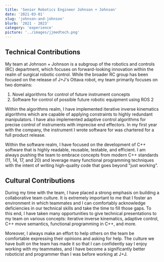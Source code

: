 ```yaml
---
title: 'Senior Robotics Engineer Johnson + Johnson'
date: '2021-03-01'
slug: 'johnson-and-johnson'
blurb: '2021 - 2023'
category: 'experience'
picture: '../images/jjmedtech.png'
---
```


## Technical Contributions

My team at Johnson + Johnson is a subgroup of the robotics and controls (RC) department, which focuses on forward-looking innovation within the realm of surgical robotic control. While the broader RC group has been focused on the release of J+J's Ottava robot, my team primarily focuses on two domains:

1. Novel algorithms for control of future instrument concepts
2. Software for control of possible future robotic equipment using ROS 2

Within the algorithms realm, I have implemented iterative inverse kinematics algorithms which are capable of applying constraints to highly redundant manipulators. I have also implemented adaptive control algorithms for precise control of instruments with imprecise end effectors. In my first year with the company, the instrument I wrote software for was chartered for a full product release.

Within the software realm, I have focused on the development of C++ software that is highly readable, reusable, testable, and efficient. I am always pushing the team to embrace concepts from modern C++ standards (11, 14, 17, and 20) and leverage many functional programming techniques with the intent of writing high-quality code that goes beyond "just working".

## Cultural Contributions

During my time with the team, I have placed a strong emphasis on building a collaborative team culture. It is extremely important to me that I foster an environment in which teammates and I can comfortably acknowledge deficiencies in our technical skills and take the time to fill those gaps. To this end, I have taken many opportunities to give technical presentations to my team on various concepts: iterative inverse kinematics, adaptive control, C++ move semantics, functional programming in C++, and more.

Moreover, I always make an effort to help others on the team be comfortable expressing their opinions and asking for help. The culture we have built on the team has made it so that I can confidently say I enjoy working with my teammates, and I have become a significantly better roboticist and programmer than I was before working at J+J.
